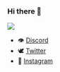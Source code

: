 ### Hi there 👋

<img src="https://github-readme-stats.vercel.app/api?username=rayaneqlf&&show_icons=true&title_color=FFFFFF&icon_color=00FF00&text_color=daf7dc&bg_color=000000">

- 👁 [Discord](https://discord.gg/zep)
- 🕊 [Twitter](https://twitter.com/rayaneuh212)
- 📸 [Instagram](https://instagram.com/rayanee.detp)
